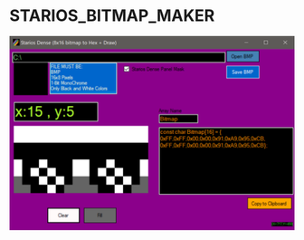 # STARIOS_BITMAP_MAKER
![Alt text](/STARIOS_BITMAP_MAKER_GUI.png?raw=true "Optional Title")
<!-- <img src="https://i0.wp.com/www.stariosgear.com/wp-content/uploads/2018/01/GG1.png?fit=1024%2C1024" height="256" width="256" > -->


